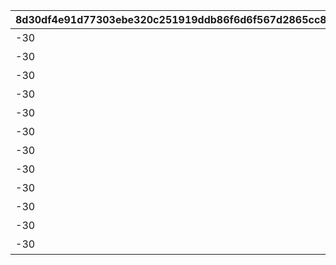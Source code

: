 |8d30df4e91d77303ebe320c251919ddb86f6d6f567d2865cc8b32e55833d2e4b|bd1bac6629dfe3935e905e656d3e02ea04bb9f65a479cff247aedadaae0508b9|796757738ff3910e438ca5a8ac4c092a092d23d40bd48751d87e155951674332|e8c3e0e5d3c10fc495ee63f03db519d6aecf634b9eb74415bc28eab67ac26545|1cc02a5647ab89ca9a18a414e0d6321466bf33e232eb4f923adcbf7cf981103f|ca933389e6d584e119930886d337389e92aee4136fb90140df254b24360c3fc6|8cbede69f670fc0e2c304bcc87aac6ce88d5c3a977db1634324c92ea38e03677|9835b776f825cceee1042259095d741bde6e9a618aa7a0bbf73c3456f6880c03|5c125f0e7baede5095ffe1a56efe5f6e6613cd7d2838b7bc081426ce959e1772|b76a5aba41914a6aa33bae942b67690988b92c2ffc6486268a87ba6e7e0f7aa1|2c1f6ef97897e3fb1704f3036820f81a435ddadf7c199ed494bc1b50b9b749c1|a86f47a277264229be084626a3676ba66cf1b02928d971537d200ba74ddb5d41|1136dd2a099bc41cbb71520694d7eb3c5a741ad14b174a66b7640a4a687afd8b|a08ee0ee8dbd64de69e7dcbbe05e29e0ece2b59a7e842e6d2684576daddd46b9|1192a528387826c89f80f6d5c7c17fab150c92d96d3006cdd9813e5f9a65e43a|
| --- | --- | --- | --- | --- | --- | --- | --- | --- | --- | --- | --- | --- | --- | --- |
|-30|100584|-75|bgm_M220|90|800100101|350|0|？？？|1001001|100584|1|bgm_M220|100000|2|
|-30|100584|-75|bgm_M220|90|800100102|350|0|？？？|1001002|100584|1|bgm_M220|100000|2|
|-30|100584|-75|bgm_M220|90|800100103|350|0|？？？|1001003|100584|1|bgm_M220|100000|2|
|-30|100584|-75|bgm_M221|90|800100101|350|0|？？？|1001004|100584|1|bgm_M221|100000|2|
|-30|100584|-75|bgm_M221|90|800100102|350|0|？？？|1001005|100584|1|bgm_M221|100000|2|
|-30|100584|-75|bgm_M221|90|800100103|350|0|？？？|1001006|100584|1|bgm_M221|100000|2|
|-30|100584|-75|bgm_M220|90|800100201|350|0|？？？|1002001|100584|1|bgm_M220|100000|2|
|-30|100584|-75|bgm_M220|90|800100202|350|0|？？？|1002002|100584|1|bgm_M220|100000|2|
|-30|100584|-75|bgm_M220|90|800100203|350|0|？？？|1002003|100584|1|bgm_M220|100000|2|
|-30|100584|-75|bgm_M221|90|800100201|350|0|？？？|1002004|100584|1|bgm_M221|100000|2|
|-30|100584|-75|bgm_M221|90|800100202|350|0|？？？|1002005|100584|1|bgm_M221|100000|2|
|-30|100584|-75|bgm_M221|90|800100203|350|0|？？？|1002006|100584|1|bgm_M221|100000|2|